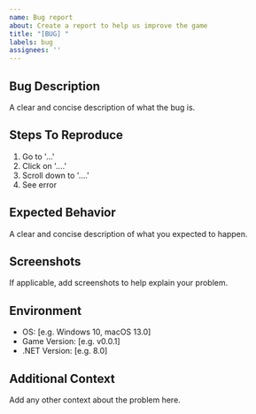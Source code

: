 ```yaml
---
name: Bug report
about: Create a report to help us improve the game
title: "[BUG] "
labels: bug
assignees: ''
---
```


## Bug Description
A clear and concise description of what the bug is.

## Steps To Reproduce
1. Go to '...'
2. Click on '....'
3. Scroll down to '....'
4. See error

## Expected Behavior
A clear and concise description of what you expected to happen.

## Screenshots
If applicable, add screenshots to help explain your problem.

## Environment
 - OS: [e.g. Windows 10, macOS 13.0]
 - Game Version: [e.g. v0.0.1]
 - .NET Version: [e.g. 8.0]

## Additional Context
Add any other context about the problem here.
